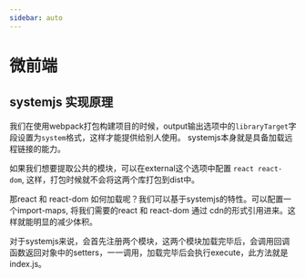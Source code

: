 ```yaml
---
sidebar: auto
---
```


# 微前端

## systemjs 实现原理
我们在使用webpack打包构建项目的时候，output输出选项中的`libraryTarget`字段设置为`system`格式，这样才能提供给别人使用。
systemjs本身就是具备加载远程链接的能力。

如果我们想要提取公共的模块，可以在external这个选项中配置 `react react-dom`, 这样，打包时候就不会将这两个库打包到dist中。

那react 和 react-dom 如何加载呢？我们可以基于systemjs的特性。可以配置一个import-maps, 将我们需要的react 和 react-dom 通过 cdn的形式引用进来。这样就能明显的减少体积。

对于systemjs来说，会首先注册两个模块，这两个模块加载完毕后，会调用回调函数返回对象中的setters，一一调用，加载完毕后会执行execute，此方法就是index.js。







